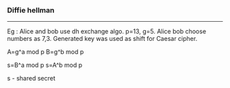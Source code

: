### Diffie hellman

---

Eg : Alice and bob use dh exchange algo. p=13, g=5. Alice bob choose numbers as 7,3. Generated key was used as shift for Caesar cipher. 

A=g^a mod p
B=g^b mod p

s=B^a mod p
s=A^b mod p

s - shared secret
